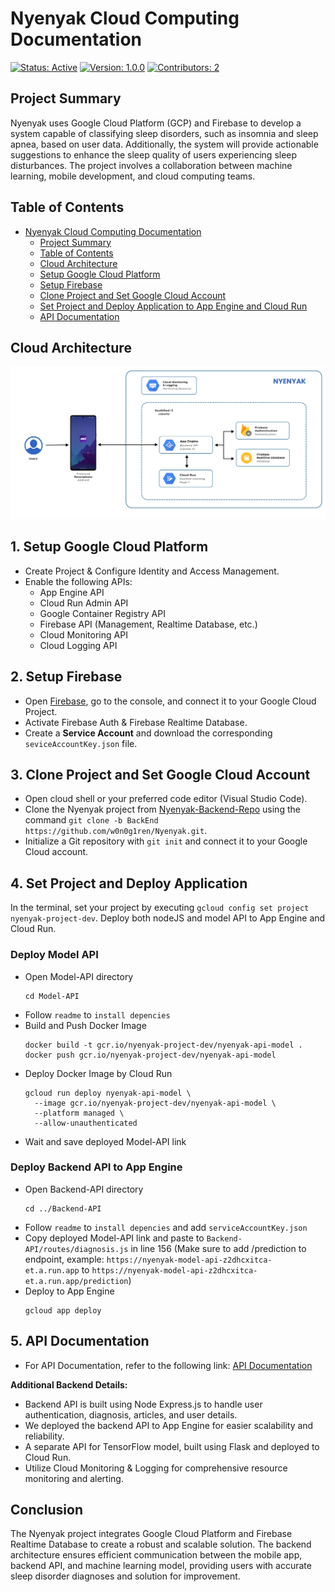 # Nyenyak Cloud Computing Documentation
[![Status: Active](https://img.shields.io/badge/Status-Active-green.svg)](https://github.com/w0n0g1ren/Nyenyak/tree/BackEnd)
[![Version: 1.0.0](https://img.shields.io/badge/Version-1.0.0-blue.svg)](https://github.com/w0n0g1ren/Nyenyak/tree/BackEnd)
[![Contributors: 2](https://img.shields.io/badge/Contributors-2-orange.svg)](https://github.com/w0n0g1ren/Nyenyak/graphs/contributors)

## Project Summary
Nyenyak uses Google Cloud Platform (GCP) and Firebase to develop a system capable of classifying sleep disorders, such as insomnia and sleep apnea, based on user data. Additionally, the system will provide actionable suggestions to enhance the sleep quality of users experiencing sleep disturbances. The project involves a collaboration between machine learning, mobile development, and cloud computing teams.

## Table of Contents

- [Nyenyak Cloud Computing Documentation](#nyenyak-cloud-computing-documentation)
  - [Project Summary](#project-summary)
  - [Table of Contents](#table-of-contents)
  - [Cloud Architecture](#cloud-architecture)
  - [Setup Google Cloud Platform](#setup-google-cloud-platform)
  - [Setup Firebase](#setup-firebase)
  - [Clone Project and Set Google Cloud Account](#clone-project-and-set-google-cloud-account)
  - [Set Project and Deploy Application to App Engine and Cloud Run](#set-project-and-deploy-application-to-app-engine-and-cloud-run)
  - [API Documentation](#api-documentation)

## Cloud Architecture
![Architecture Illustration](https://github.com/canggihwr/cc-doc/blob/main/infrastructure.jpg)

## 1. Setup Google Cloud Platform

- Create Project & Configure Identity and Access Management.
- Enable the following APIs:
  - App Engine API
  - Cloud Run Admin API
  - Google Container Registry API
  - Firebase API (Management, Realtime Database, etc.)
  - Cloud Monitoring API
  - Cloud Logging API

## 2. Setup Firebase

- Open [Firebase](https://firebase.google.com/), go to the console, and connect it to your Google Cloud Project.
- Activate Firebase Auth & Firebase Realtime Database.
- Create a **Service Account** and download the corresponding `seviceAccountKey.json` file.

## 3. Clone Project and Set Google Cloud Account

- Open cloud shell or your preferred code editor (Visual Studio Code).
- Clone the Nyenyak project from [Nyenyak-Backend-Repo](https://github.com/w0n0g1ren/Nyenyak/tree/BackEnd) using the command `git clone -b BackEnd https://github.com/w0n0g1ren/Nyenyak.git`.
- Initialize a Git repository with `git init` and connect it to your Google Cloud account.

## 4. Set Project and Deploy Application

In the terminal, set your project by executing `gcloud config set project nyenyak-project-dev`.
Deploy both nodeJS and model API to App Engine and Cloud Run.
### Deploy Model API 
  - Open Model-API directory
    ```
    cd Model-API
    ```
  - Follow `readme` to `install depencies`
  - Build and Push Docker Image
    ```
    docker build -t gcr.io/nyenyak-project-dev/nyenyak-api-model .
    docker push gcr.io/nyenyak-project-dev/nyenyak-api-model
    ```
  - Deploy Docker Image by Cloud Run
    ```
    gcloud run deploy nyenyak-api-model \
      --image gcr.io/nyenyak-project-dev/nyenyak-api-model \
      --platform managed \
      --allow-unauthenticated
    ```
  - Wait and save deployed Model-API link

### Deploy Backend API to App Engine
  - Open Backend-API directory
    ```
    cd ../Backend-API
    ```
  - Follow `readme` to `install depencies` and add `serviceAccountKey.json`
  - Copy deployed Model-API link and paste to `Backend-API/routes/diagnosis.js` in line 156 (Make sure to add /prediction to endpoint, example: `https://nyenyak-model-api-z2dhcxitca-et.a.run.app` to `https://nyenyak-model-api-z2dhcxitca-et.a.run.app/prediction`)
  - Deploy to App Engine
    ```
    gcloud app deploy
    ```

## 5. API Documentation

- For API Documentation, refer to the following link: [API Documentation](https://docs.google.com/document/d/1qCDyOA_lNiGtEkrO0boCFtzEbLcFK6LTec5WuPWMv50/edit?usp=sharing)

**Additional Backend Details:**
- Backend API is built using Node Express.js to handle user authentication, diagnosis, articles, and user details.
- We deployed the backend API to App Engine for easier scalability and reliability.
- A separate API for TensorFlow model, built using Flask and deployed to Cloud Run.
- Utilize Cloud Monitoring & Logging for comprehensive resource monitoring and alerting.

## Conclusion

The Nyenyak project integrates Google Cloud Platform and Firebase Realtime Database to create a robust and scalable solution. The backend architecture ensures efficient communication between the mobile app, backend API, and machine learning model, providing users with accurate sleep disorder diagnoses and solution for improvement.
